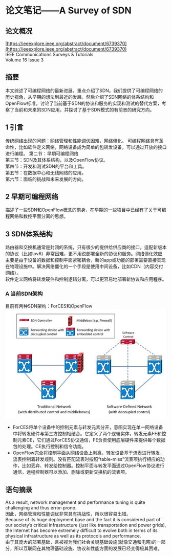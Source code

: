 # 论文笔记——A Survey of SDN

## 论文概况
[https://ieeexplore.ieee.org/abstract/document/6739370](https://ieeexplore.ieee.org/abstract/document/6739370)    
IEEE Communications Surveys & Tutorials     
Volume 16 Issue 3   
## 摘要
本文综述了可编程网络的最新进展，重点介绍了SDN。我们提供了可编程网络的历史视角，从早期的想法到最近的发展。然后介绍了SDN网络的体系结构和OpenFlow标准，讨论了当前基于SDN的协议和服务的实现和测试的替代方案，考察了当前和未来的SDN应用，并探讨了基于SDN模式的有前景的研究方向。
## 1 引言
传统网络出现的问题：网络管理和性能调优困难，网络僵化。
可编程网络具有革命性，比如软件定义网络，网络设备成为简单的包转发设备，可以通过开放的接口进行编程。
第二节：早期可编程网络    
第三节：SDN及其体系结构，以及OpenFlow协议。     
第四节：开发和测试SDN的平台和工具。   
第五节：在数据中心和无线网络的应用。    
第六节：面临的挑战和未来发展的方向。    
## 2 早期可编程网络
描述了一些SDN和OpenFlow概念的前身，在早期的一些项目中已经有了关于可编程网络和数控平面分离的思想。
## 3 SDN体系结构
路由器和交换机通常是封闭的系统，只有很少的提供给供应商的接口。适配新版本的协议（比如Ipv6）非常困难，更不用说部署全新的协议和服务。网络僵化效应主要是由于设备的数据和控制平面紧密耦合，新的app或功能的部署需要直接实现在物理设施中。解决网络僵化的一个手段是使用中间设备，比如CDN（内容交付网络）。  
软件定义网络将转发硬件和控制逻辑分离，可以更容易地部署新协议和应用程序。
### A 当前SDN架构
目前有两种SDN架构：ForCES和OpenFlow         
![SDN体系结构](/image/A_Survey_of_SDN_note/SDN体系结构.jpg)     
- ForCES将单个设备中的控制元素与转发元素分开，意图实现在单一网络设备中将转发硬件与第三方控制相结合。它定义了两个逻辑实体，转发元素FE和控制元素CE，它们通过ForCES协议通信，FE负责使用底层硬件来提供每个数据包的处理。CE执行控制和信令功能。    
- OpenFlow完全将控制平面从网络设备上剥离，转发设备基于流表进行转发，流表控制着转发规则。没有匹配流表时按照“table-miss”流表项执行相应的动作，比如丢弃、转发给控制器。控制平面与转发平面通过OpenFlow协议进行通信，远程控制器可以添加、删除或更新交换机的流表项。
## 语句摘录
As a result, network management and performance tuning is quite challenging and thus error-prone.   
因此，网络管理和性能调优非常具有挑战性，所以很容易出错。    
Because of its huge deployment base and the fact it is considered part of our society’s critical infrastructure (just like transportation and power grids), the Internet has become extremely difficult to evolve both in terms of its physical infrastructure as well as its protocols and performance.   
由于其庞大的部署基础，且被视为我们社会关键基础设施(就像交通和电网)的一部分，所以互联网在其物理基础设施、协议和性能方面的发展已经变得极其困难。
